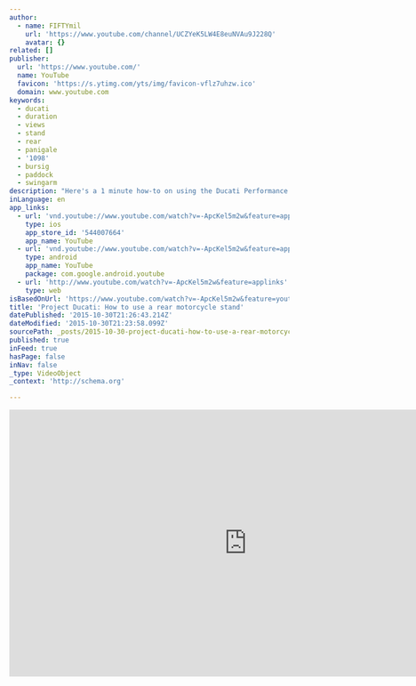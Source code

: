 ```yaml
---
author:
  - name: FIFTYmil
    url: 'https://www.youtube.com/channel/UCZYeK5LW4E8euNVAu9J228Q'
    avatar: {}
related: []
publisher:
  url: 'https://www.youtube.com/'
  name: YouTube
  favicon: 'https://s.ytimg.com/yts/img/favicon-vflz7uhzw.ico'
  domain: www.youtube.com
keywords:
  - ducati
  - duration
  - views
  - stand
  - rear
  - panigale
  - '1098'
  - bursig
  - paddock
  - swingarm
description: "Here's a 1 minute how-to on using the Ducati Performance rear paddock stand on the Ducati 1098S. The build and quality of the Ducati Performance rear stand is exceptional. The axle pin is made from a softer plastic material to avoid marring the axle surface."
inLanguage: en
app_links:
  - url: 'vnd.youtube://www.youtube.com/watch?v=-ApcKel5m2w&feature=applinks'
    type: ios
    app_store_id: '544007664'
    app_name: YouTube
  - url: 'vnd.youtube://www.youtube.com/watch?v=-ApcKel5m2w&feature=applinks'
    type: android
    app_name: YouTube
    package: com.google.android.youtube
  - url: 'http://www.youtube.com/watch?v=-ApcKel5m2w&feature=applinks'
    type: web
isBasedOnUrl: 'https://www.youtube.com/watch?v=-ApcKel5m2w&feature=youtu.be'
title: 'Project Ducati: How to use a rear motorcycle stand'
datePublished: '2015-10-30T21:26:43.214Z'
dateModified: '2015-10-30T21:23:58.099Z'
sourcePath: _posts/2015-10-30-project-ducati-how-to-use-a-rear-motorcycle-stand.md
published: true
inFeed: true
hasPage: false
inNav: false
_type: VideoObject
_context: 'http://schema.org'

---
```

<iframe src="https://cdn.embedly.com/widgets/media.html?src=https%3A%2F%2Fwww.youtube.com%2Fembed%2F-ApcKel5m2w%3Ffeature%3Doembed&amp;url=https%3A%2F%2Fwww.youtube.com%2Fwatch%3Fv%3D-ApcKel5m2w%26feature%3Dyoutu.be&amp;image=https%3A%2F%2Fi.ytimg.com%2Fvi%2F-ApcKel5m2w%2Fhqdefault.jpg&amp;key=b7d04c9b404c499eba89ee7072e1c4f7&amp;type=text%2Fhtml&amp;schema=youtube" width="854" height="480" scrolling="no" frameborder="0" allowfullscreen="allowfullscreen" style=""></iframe>